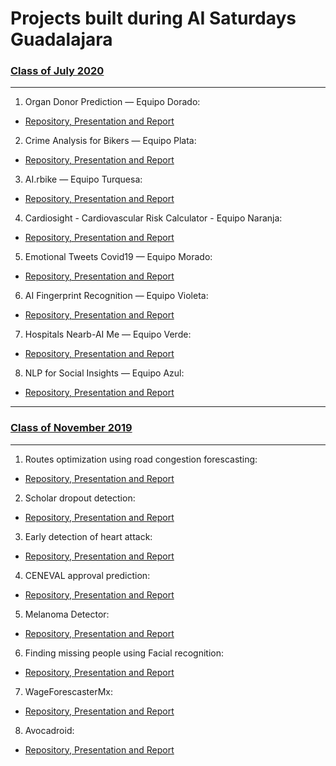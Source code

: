 # Projects built during AI Saturdays Guadalajara

### [Class of July 2020](https://github.com/SaturdaysAI/Projects/tree/master/Guadalajara/readme.md)

---

1) Organ Donor Prediction — Equipo Dorado:
- [Repository, Presentation and Report](https://github.com/azbit0/OrganDP)

2) Crime Analysis for Bikers — Equipo Plata:
- [Repository, Presentation and Report](https://github.com/saturdaysai-gdl2-plata/datasets)

3) AI.rbike  — Equipo Turquesa:
- [Repository, Presentation and Report](https://github.com/JacoboDB/AI.rbikehttps://github.com/JacoboDB/AI.rbike)

4) Cardiosight - Cardiovascular Risk Calculator - Equipo Naranja:
- [Repository, Presentation and Report](https://github.com/RebeNura/Saturdays.ai-Equipo-Naranja)

5) Emotional Tweets Covid19  — Equipo Morado:
- [Repository, Presentation and Report](https://github.com/saturdays-equipo3/covid19)

6) AI Fingerprint Recognition — Equipo Violeta:
- [Repository, Presentation and Report](https://github.com/gmgalvan/fingerprintRecognition)

7) Hospitals Nearb-AI Me — Equipo Verde:
- [Repository, Presentation and Report](https://github.com/luischitala/Hospitals-Nearb-AI-Me/blob/master/README.md)

8) NLP for Social Insights  — Equipo Azul:
- [Repository, Presentation and Report](https://github.com/omar-bracamontes-zavala/BlueTeam)

---

### [Class of November 2019](https://github.com/SaturdaysAI/Projects/tree/master/Guadalajara/readme.md)

---

1) Routes optimization using road congestion forescasting:
- [Repository, Presentation and Report](https://bitbucket.org/PattPatt/saturdaysai_projectteam1/src/master/)

2) Scholar dropout detection:
- [Repository, Presentation and Report](https://github.com/marcos862/SaturdaysAI_Project_T2)

3) Early detection of heart attack:
- [Repository, Presentation and Report](https://github.com/RodCaba/SAI-E3-HEART)

4) CENEVAL approval prediction:
- [Repository, Presentation and Report](https://github.com/ricnef2121/ceneval)

5) Melanoma Detector:
- [Repository, Presentation and Report](https://github.com/gustavosantoscoy/saturdays.ai)

6) Finding missing people using Facial recognition:
- [Repository, Presentation and Report](https://github.com/Neli-Torres/EQUIPO-6-SECURITY.git)

7) WageForescasterMx:
- [Repository, Presentation and Report](https://github.com/E7SATAI/wageForcasterMx)

8) Avocadroid:
- [Repository, Presentation and Report](https://github.com/ineszetter/AvocadoCNN)

